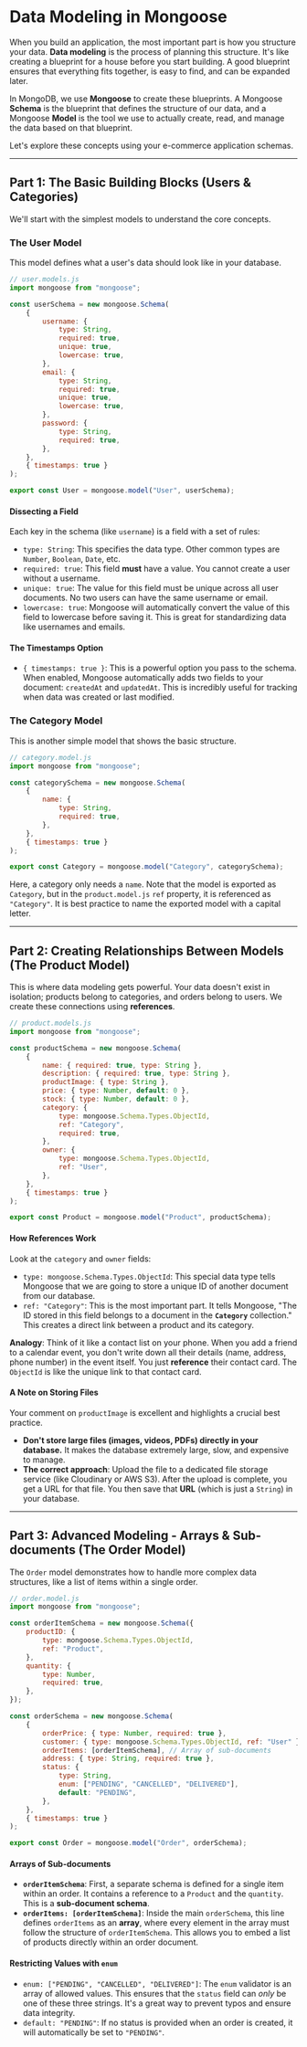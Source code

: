 # Data Modeling in Mongoose

When you build an application, the most important part is how you structure your data. **Data modeling** is the process of planning this structure. It's like creating a blueprint for a house before you start building. A good blueprint ensures that everything fits together, is easy to find, and can be expanded later.

In MongoDB, we use **Mongoose** to create these blueprints. A Mongoose **Schema** is the blueprint that defines the structure of our data, and a Mongoose **Model** is the tool we use to actually create, read, and manage the data based on that blueprint.

Let's explore these concepts using your e-commerce application schemas.

-----

## **Part 1: The Basic Building Blocks (Users & Categories)**

We'll start with the simplest models to understand the core concepts.

### **The User Model**

This model defines what a user's data should look like in your database.

```javascript
// user.models.js
import mongoose from "mongoose";

const userSchema = new mongoose.Schema(
    {
        username: {
            type: String,
            required: true,
            unique: true,
            lowercase: true,
        },
        email: {
            type: String,
            required: true,
            unique: true,
            lowercase: true,
        },
        password: {
            type: String,
            required: true,
        },
    },
    { timestamps: true }
);

export const User = mongoose.model("User", userSchema);
```

#### **Dissecting a Field**

Each key in the schema (like `username`) is a field with a set of rules:

  * `type: String`: This specifies the data type. Other common types are `Number`, `Boolean`, `Date`, etc.
  * `required: true`: This field **must** have a value. You cannot create a user without a username.
  * `unique: true`: The value for this field must be unique across all user documents. No two users can have the same username or email.
  * `lowercase: true`: Mongoose will automatically convert the value of this field to lowercase before saving it. This is great for standardizing data like usernames and emails.

#### **The Timestamps Option**

  * `{ timestamps: true }`: This is a powerful option you pass to the schema. When enabled, Mongoose automatically adds two fields to your document: `createdAt` and `updatedAt`. This is incredibly useful for tracking when data was created or last modified.

### **The Category Model**

This is another simple model that shows the basic structure.

```javascript
// category.model.js
import mongoose from "mongoose";

const categorySchema = new mongoose.Schema(
    {
        name: {
            type: String,
            required: true,
        },
    },
    { timestamps: true }
);

export const Category = mongoose.model("Category", categorySchema);
```

Here, a category only needs a `name`. Note that the model is exported as `Category`, but in the `product.model.js` `ref` property, it is referenced as `"Category"`. It is best practice to name the exported model with a capital letter.

-----

## **Part 2: Creating Relationships Between Models (The Product Model)**

This is where data modeling gets powerful. Your data doesn't exist in isolation; products belong to categories, and orders belong to users. We create these connections using **references**.

```javascript
// product.models.js
import mongoose from "mongoose";

const productSchema = new mongoose.Schema(
    {
        name: { required: true, type: String },
        description: { required: true, type: String },
        productImage: { type: String },
        price: { type: Number, default: 0 },
        stock: { type: Number, default: 0 },
        category: {
            type: mongoose.Schema.Types.ObjectId,
            ref: "Category",
            required: true,
        },
        owner: {
            type: mongoose.Schema.Types.ObjectId,
            ref: "User",
        },
    },
    { timestamps: true }
);

export const Product = mongoose.model("Product", productSchema);
```

#### **How References Work**

Look at the `category` and `owner` fields:

  * `type: mongoose.Schema.Types.ObjectId`: This special data type tells Mongoose that we are going to store a unique ID of another document from our database.
  * `ref: "Category"`: This is the most important part. It tells Mongoose, "The ID stored in this field belongs to a document in the **`Category`** collection." This creates a direct link between a product and its category.

**Analogy**: Think of it like a contact list on your phone. When you add a friend to a calendar event, you don't write down all their details (name, address, phone number) in the event itself. You just **reference** their contact card. The `ObjectId` is like the unique link to that contact card.

#### **A Note on Storing Files**

Your comment on `productImage` is excellent and highlights a crucial best practice.

  * **Don't store large files (images, videos, PDFs) directly in your database.** It makes the database extremely large, slow, and expensive to manage.
  * **The correct approach**: Upload the file to a dedicated file storage service (like Cloudinary or AWS S3). After the upload is complete, you get a URL for that file. You then save that **URL** (which is just a `String`) in your database.

-----

## **Part 3: Advanced Modeling - Arrays & Sub-documents (The Order Model)**

The `Order` model demonstrates how to handle more complex data structures, like a list of items within a single order.

```javascript
// order.model.js
import mongoose from "mongoose";

const orderItemSchema = new mongoose.Schema({
    productID: {
        type: mongoose.Schema.Types.ObjectId,
        ref: "Product",
    },
    quantity: {
        type: Number,
        required: true,
    },
});

const orderSchema = new mongoose.Schema(
    {
        orderPrice: { type: Number, required: true },
        customer: { type: mongoose.Schema.Types.ObjectId, ref: "User" },
        orderItems: [orderItemSchema], // Array of sub-documents
        address: { type: String, required: true },
        status: {
            type: String,
            enum: ["PENDING", "CANCELLED", "DELIVERED"],
            default: "PENDING",
        },
    },
    { timestamps: true }
);

export const Order = mongoose.model("Order", orderSchema);
```

#### **Arrays of Sub-documents**

  * **`orderItemSchema`**: First, a separate schema is defined for a single item within an order. It contains a reference to a `Product` and the `quantity`. This is a **sub-document schema**.
  * **`orderItems: [orderItemSchema]`**: Inside the main `orderSchema`, this line defines `orderItems` as an **array**, where every element in the array must follow the structure of `orderItemSchema`. This allows you to embed a list of products directly within an order document.

#### **Restricting Values with `enum`**

  * `enum: ["PENDING", "CANCELLED", "DELIVERED"]`: The `enum` validator is an array of allowed values. This ensures that the `status` field can *only* be one of these three strings. It's a great way to prevent typos and ensure data integrity.
  * `default: "PENDING"`: If no status is provided when an order is created, it will automatically be set to `"PENDING"`.
